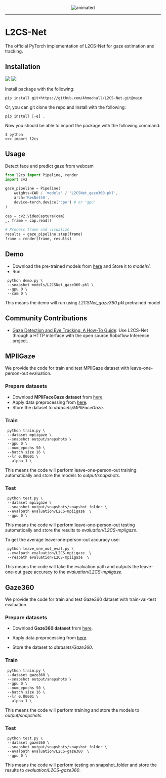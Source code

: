 


 <p align="center">
  <img src="https://github.com/Ahmednull/Storage/blob/main/gaze.gif" alt="animated" />
</p>


___

# L2CS-Net

The official PyTorch implementation of L2CS-Net for gaze estimation and tracking.

## Installation
<img src="https://img.shields.io/badge/python%20-%2314354C.svg?&style=for-the-badge&logo=python&logoColor=white"/> <img src="https://img.shields.io/badge/PyTorch%20-%23EE4C2C.svg?&style=for-the-badge&logo=PyTorch&logoColor=white" />

Install package with the following:

```
pip install git+https://github.com/Ahmednull/L2CS-Net.git@main
```

Or, you can git clone the repo and install with the following:

```
pip install [-e] .
```

Now you should be able to import the package with the following command:

```
$ python
>>> import l2cs
```

## Usage

Detect face and predict gaze from webcam

```python
from l2cs import Pipeline, render
import cv2

gaze_pipeline = Pipeline(
    weights=CWD / 'models' / 'L2CSNet_gaze360.pkl',
    arch='ResNet50',
    device=torch.device('cpu') # or 'gpu'
)
 
cap = cv2.VideoCapture(cam)
_, frame = cap.read()    

# Process frame and visualize
results = gaze_pipeline.step(frame)
frame = render(frame, results)
```

## Demo
* Download the pre-trained models from [here](https://drive.google.com/drive/folders/17p6ORr-JQJcw-eYtG2WGNiuS_qVKwdWd?usp=sharing) and Store it to *models/*.
*  Run:
```
 python demo.py \
 --snapshot models/L2CSNet_gaze360.pkl \
 --gpu 0 \
 --cam 0 \
```
This means the demo will run using *L2CSNet_gaze360.pkl* pretrained model

## Community Contributions

- [Gaze Detection and Eye Tracking: A How-To Guide](https://blog.roboflow.com/gaze-direction-position/): Use L2CS-Net through a HTTP interface with the open source Roboflow Inference project.

## MPIIGaze
We provide the code for train and test MPIIGaze dataset with leave-one-person-out evaluation.

### Prepare datasets
* Download **MPIIFaceGaze dataset** from [here](https://www.mpi-inf.mpg.de/departments/computer-vision-and-machine-learning/research/gaze-based-human-computer-interaction/its-written-all-over-your-face-full-face-appearance-based-gaze-estimation).
* Apply data preprocessing from [here](http://phi-ai.buaa.edu.cn/Gazehub/3D-dataset/).
* Store the dataset to *datasets/MPIIFaceGaze*.

### Train
```
 python train.py \
 --dataset mpiigaze \
 --snapshot output/snapshots \
 --gpu 0 \
 --num_epochs 50 \
 --batch_size 16 \
 --lr 0.00001 \
 --alpha 1 \

```
This means the code will perform leave-one-person-out training automatically and store the models to *output/snapshots*.

### Test
```
 python test.py \
 --dataset mpiigaze \
 --snapshot output/snapshots/snapshot_folder \
 --evalpath evaluation/L2CS-mpiigaze  \
 --gpu 0 \
```
This means the code will perform leave-one-person-out testing automatically and store the results to *evaluation/L2CS-mpiigaze*.

To get the average leave-one-person-out accuracy use:
```
 python leave_one_out_eval.py \
 --evalpath evaluation/L2CS-mpiigaze  \
 --respath evaluation/L2CS-mpiigaze  \
```
This means the code will take the evaluation path and outputs the leave-one-out gaze accuracy to the *evaluation/L2CS-mpiigaze*.

## Gaze360
We provide the code for train and test Gaze360 dataset with train-val-test evaluation.

### Prepare datasets
* Download **Gaze360 dataset** from [here](http://gaze360.csail.mit.edu/download.php).

* Apply data preprocessing from [here](http://phi-ai.buaa.edu.cn/Gazehub/3D-dataset/).

* Store the dataset to *datasets/Gaze360*.


### Train
```
 python train.py \
 --dataset gaze360 \
 --snapshot output/snapshots \
 --gpu 0 \
 --num_epochs 50 \
 --batch_size 16 \
 --lr 0.00001 \
 --alpha 1 \

```
This means the code will perform training and store the models to *output/snapshots*.

### Test
```
 python test.py \
 --dataset gaze360 \
 --snapshot output/snapshots/snapshot_folder \
 --evalpath evaluation/L2CS-gaze360  \
 --gpu 0 \
```
This means the code will perform testing on snapshot_folder and store the results to *evaluation/L2CS-gaze360*.

